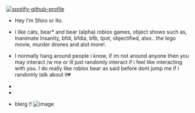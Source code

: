 [![spotify-github-profile](https://spotify-github-profile.kittinanx.com/api/view?uid=31ofyqlkho6h6uzxsh4ac4uafm5a&cover_image=true&theme=default&show_offline=false&background_color=e9e07c&interchange=false&bar_color=38f088)](https://github.com/kittinan/spotify-github-profile)



-  Hey I'm Shiro or Ito. 
  
- i like cats, bear* and bear (alpha) roblox games, object shows such as, Inanimate Insanity, bfdi, bfdia, bfb, tpot, objectified, also.. the lego movie, murder drones and alot more!.
- I normally hang around people i know, if im not around anyone then you may interact /w me or ill just randomly interact if i feel like interacting with you.
I do really like roblox bear as said before dont jump me if i randomly talk about it💔
- 
- 
- blerg
  !!
  ![image](https://github.com/user-attachments/assets/0e973a51-156f-49f7-b3d8-23b83954012ehttps://media.discordapp.net/attachments/1305660594153848895/1351265915618197544/RobloxPlayerBeta_4PoZssGZU2.gif?ex=67ec34f3&is=67eae373&hm=d5ecc0a95301b4d6c8c8023cccc2460f483374d61c64da40fbb8fc97d31e6a9c&=&width=723&height=711)

<!---
Dynamush is a ✨ special ✨ repository because its `README.md` (this file) appears on your GitHub profile.
You can click the Preview link to take a look at your changes.
--->
